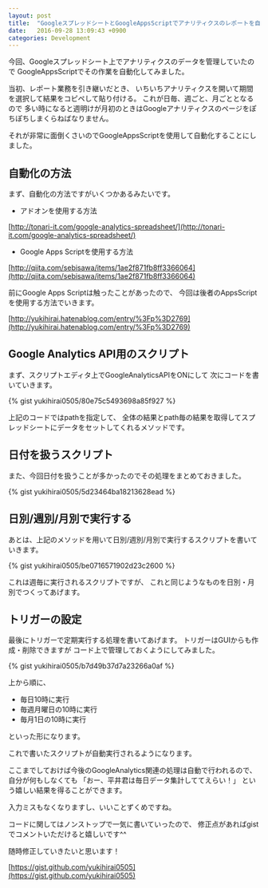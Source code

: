 ```yaml
---
layout: post
title:  "GoogleスプレッドシートとGoogleAppsScriptでアナリティクスのレポートを自動化"
date:   2016-09-28 13:09:43 +0900
categories: Development
---
```


今回、Googleスプレッドシート上でアナリティクスのデータを管理していたので
GoogleAppsScriptでその作業を自動化してみました。

当初、レポート業務を引き継いだとき、
いちいちアナリティクスを開いて期間を選択して結果をコピペして貼り付ける。
これが日毎、週ごと、月ごととなるので
多い時になると週明けが月初のときはGoogleアナリティクスのページをぽちぽちしまくらねばなりません。

それが非常に面倒くさいのでGoogleAppsScriptを使用して自動化することにしました。

## 自動化の方法

まず、自動化の方法ですがいくつかあるみたいです。

- アドオンを使用する方法

[http://tonari-it.com/google-analytics-spreadsheet/](http://tonari-it.com/google-analytics-spreadsheet/)

- Google Apps Scriptを使用する方法

[http://qiita.com/sebisawa/items/1ae2f871fb8ff3366064](http://qiita.com/sebisawa/items/1ae2f871fb8ff3366064)

前にGoogle Apps Scriptは触ったことがあったので、
今回は後者のAppsScriptを使用する方法でいきます。

[http://yukihirai.hatenablog.com/entry/%3Fp%3D2769](http://yukihirai.hatenablog.com/entry/%3Fp%3D2769)

## Google Analytics API用のスクリプト

まず、スクリプトエディタ上でGoogleAnalyticsAPIをONにして
次にコードを書いていきます。

{% gist yukihirai0505/80e75c5493698a85f927 %}

上記のコードではpathを指定して、
全体の結果とpath毎の結果を取得してスプレッドシートにデータをセットしてくれるメソッドです。

## 日付を扱うスクリプト

また、今回日付を扱うことが多かったのでその処理をまとめておきました。

{% gist yukihirai0505/5d23464ba18213628ead %}


## 日別/週別/月別で実行する

あとは、上記のメソッドを用いて日別/週別/月別で実行するスクリプトを書いていきます。

{% gist yukihirai0505/be0716571902d23c2600 %}

これは週毎に実行されるスクリプトですが、
これと同じようなものを日別・月別でつくってあげます。

## トリガーの設定

最後にトリガーで定期実行する処理を書いてあげます。
トリガーはGUIからも作成・削除できますが
コード上で管理しておくようにしてみました。

{% gist yukihirai0505/b7d49b37d7a23266a0af %}

上から順に、

- 毎日10時に実行
- 毎週月曜日の10時に実行
- 毎月1日の10時に実行

といった形になります。

これで書いたスクリプトが自動実行されるようになります。

ここまでしておけば今後のGoogleAnalytics関連の処理は自動で行われるので、
自分が何もしなくても
「おー、平井君は毎日データ集計しててえらい！」
という嬉しい結果を得ることができます。

入力ミスもなくなりますし、いいことずくめですね。

コードに関してはノンストップで一気に書いていったので、
修正点があればgistでコメントいただけると嬉しいです^^

随時修正していきたいと思います！

[https://gist.github.com/yukihirai0505](https://gist.github.com/yukihirai0505)

